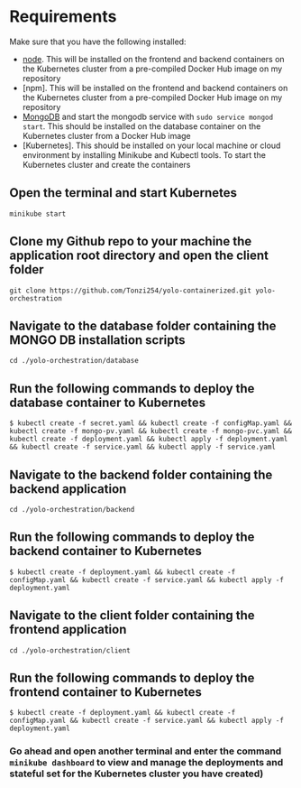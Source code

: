 # Requirements
Make sure that you have the following installed:
- [node](https://www.digitalocean.com/community/tutorials/how-to-install-node-js-on-ubuntu-18-04). This will be installed on the frontend and backend containers on the Kubernetes cluster from a pre-compiled Docker Hub image on my repository
- [npm]. This will be installed on the frontend and backend containers on the Kubernetes cluster from a pre-compiled Docker Hub image on my repository
- [MongoDB](https://docs.mongodb.com/manual/tutorial/install-mongodb-on-ubuntu/) and start the mongodb service with `sudo service mongod start`. This should be installed on the database container on the Kubernetes cluster from a Docker Hub image
- [Kubernetes]. This should be installed on your local machine or cloud environment by installing Minikube and Kubectl tools. To start the Kubernetes cluster and create the containers

## Open the terminal and start Kubernetes
`minikube start`

## Clone my Github repo to your machine the application root directory and open the client folder 
 `git clone https://github.com/Tonzi254/yolo-containerized.git yolo-orchestration`

## Navigate to the database folder containing the MONGO DB installation scripts 
 `cd ./yolo-orchestration/database`

## Run the following commands to deploy the database container to Kubernetes
 `$ kubectl create -f secret.yaml && kubectl create -f configMap.yaml && kubectl create -f mongo-pv.yaml && kubectl create -f mongo-pvc.yaml && kubectl create -f deployment.yaml && kubectl apply -f deployment.yaml && kubectl create -f service.yaml && kubectl apply -f service.yaml`

## Navigate to the backend folder containing the backend application 
 `cd ./yolo-orchestration/backend`

## Run the following commands to deploy the backend container to Kubernetes
 `$ kubectl create -f deployment.yaml && kubectl create -f configMap.yaml && kubectl create -f service.yaml && kubectl apply -f deployment.yaml`

## Navigate to the client folder containing the frontend application
 `cd ./yolo-orchestration/client`

## Run the following commands to deploy the frontend container to Kubernetes
 `$ kubectl create -f deployment.yaml && kubectl create -f configMap.yaml && kubectl create -f service.yaml && kubectl apply -f deployment.yaml`

### Go ahead and open another terminal and enter the command `minikube dashboard` to view and manage the deployments and stateful set for the Kubernetes cluster you have created)